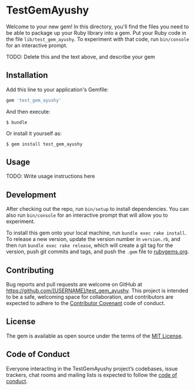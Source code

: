 # TestGemAyushy

Welcome to your new gem! In this directory, you'll find the files you need to be able to package up your Ruby library into a gem. Put your Ruby code in the file `lib/test_gem_ayushy`. To experiment with that code, run `bin/console` for an interactive prompt.

TODO: Delete this and the text above, and describe your gem

## Installation

Add this line to your application's Gemfile:

```ruby
gem 'test_gem_ayushy'
```

And then execute:

    $ bundle

Or install it yourself as:

    $ gem install test_gem_ayushy

## Usage

TODO: Write usage instructions here

## Development

After checking out the repo, run `bin/setup` to install dependencies. You can also run `bin/console` for an interactive prompt that will allow you to experiment.

To install this gem onto your local machine, run `bundle exec rake install`. To release a new version, update the version number in `version.rb`, and then run `bundle exec rake release`, which will create a git tag for the version, push git commits and tags, and push the `.gem` file to [rubygems.org](https://rubygems.org).

## Contributing

Bug reports and pull requests are welcome on GitHub at https://github.com/[USERNAME]/test_gem_ayushy. This project is intended to be a safe, welcoming space for collaboration, and contributors are expected to adhere to the [Contributor Covenant](http://contributor-covenant.org) code of conduct.

## License

The gem is available as open source under the terms of the [MIT License](https://opensource.org/licenses/MIT).

## Code of Conduct

Everyone interacting in the TestGemAyushy project’s codebases, issue trackers, chat rooms and mailing lists is expected to follow the [code of conduct](https://github.com/[USERNAME]/test_gem_ayushy/blob/master/CODE_OF_CONDUCT.md).
